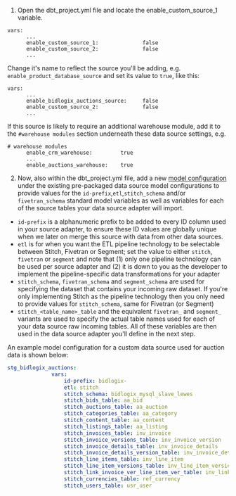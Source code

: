 
1. Open the dbt_project.yml file and locate the enable_custom_source_1 variable.

```
vars:
      ...
      enable_custom_source_1:              false
      enable_custom_source_2:              false
      ...
```
Change it's name to reflect the source you'll be adding, e.g. `enable_product_database_source` and set its value to `true`, like this:
```
vars:
      ...
      enable_bidlogix_auctions_source:     false
      enable_custom_source_2:              false
      ...
```
If this source is likely to require an additional warehouse module, add it to the `#warehouse modules` section underneath these data source settings, e.g.

```
# warehouse modules
      enable_crm_warehouse:         true
      ...
      enable_auctions_warehouse:    true
```

2. Now, also within the dbt_project.yml file, add a new [model configuration](https://docs.getdbt.com/reference/model-configs) under the existing pre-packaged data source model configurations to provide values for the `id-prefix`,`etl`,`stitch_schema` and/or `fivetran_schema` standard model variables as well as variables for each of the source tables your data source adapter will import.

- `id-prefix` is a alphanumeric prefix to be added to every ID column used in your source adapter, to ensure these ID values are globally unique when we later on merge this source with data from other data sources.
- `etl` is for when you want the ETL pipeline technology to be selectable between Stitch, Fivetran or Segment; set the value to either `stitch`, `fivetran` or `segment` and note that (1) only one pipeline technology can be used per source adapter and (2) it is down to you as the developer to implement the pipeline-specific data transformations for your adapter
- `stitch_schema`, `fivetran_schema` and `segment_schema` are used for specifying the dataset that contains your incoming raw dataset. If you're only implementing Stitch as the pipeline technology then you only need to provide values for `stitch_schema`, same for Fivetran (or Segment)
- `stitch_<table_name>_table` and the equivalent `fivetran_` and `segment_` variants are used to specify the actual table names used for each of your data source raw incoming tables. All of these variables are then used in the data source adapter you'll define in the next step.

An example model configuration for a custom data source used for auction data is shown below:

```yaml
stg_bidlogix_auctions:
              vars:
                  id-prefix: bidlogix-
                  etl: stitch
                  stitch_schema: bidlogix_mysql_slave_lewes
                  stitch_bids_table: aa_bid
                  stitch_auctions_table: aa_auction
                  stitch_categories_table: aa_category
                  stitch_content_table: aa_content
                  stitch_listings_table: aa_listing
                  stitch_invoices_table: inv_invoice
                  stitch_invoice_versions_table: inv_invoice_version
                  stitch_invoice_details_table: inv_invoice_details
                  stitch_invoice_details_version_table: inv_invoice_details_version
                  stitch_line_items_table: inv_line_item
                  stitch_line_item_versions_table: inv_line_item_version
                  stitch_link_invoice_ver_line_item_ver_table: inv_link_invoice_ver_line_item_ver
                  stitch_currencies_table: ref_currency
                  stitch_users_table: usr_user
```
